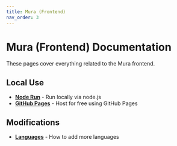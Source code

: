 ```yaml
---
title: Mura (Frontend)
nav_order: 3
---
```


# Mura (Frontend) Documentation

These pages cover everything related to the Mura frontend.

## Local Use

- **[Node Run](node-run.md)** - Run locally via node.js
- **[GitHub Pages](github-pages.md)** - Host for free using GitHub Pages

## Modifications

- **[Languages](languages.md)** - How to add more languages